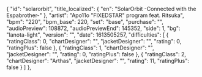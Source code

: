 {
      "id": "solarorbit",
      "title_localized": {
        "en": "SolarOrbit -Connected with the Espabrother-"
      },
      "artist": "Apo11o "FIXEDSTAR" program feat. Ritsuka",
      "bpm": "220",
      "bpm_base": 220,
      "set": "base",
      "purchase": "",
      "audioPreview": 108872,
      "audioPreviewEnd": 145352,
      "side": 1,
      "bg": "lanota-light",
      "version": "",
      "date": 1613505257,
      "difficulties": [
        {
          "ratingClass": 0,
          "chartDesigner": "",
          "jacketDesigner": "",
          "rating": 0,
          "ratingPlus": false
        },
        {
          "ratingClass": 1,
          "chartDesigner": "",
          "jacketDesigner": "",
          "rating": 0,
          "ratingPlus": false
        },
        {
          "ratingClass": 2,
          "chartDesigner": "Arthas",
          "jacketDesigner": "",
          "rating": 11,
          "ratingPlus": false
        }
      ]
    },
